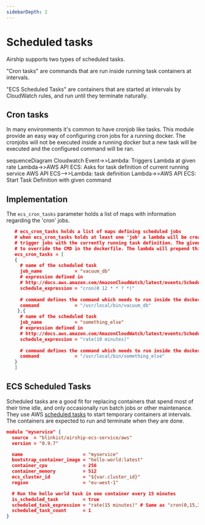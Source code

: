 ```yaml
---
sidebarDepth: 2
---
```


# Scheduled tasks

Airship supports two types of scheduled tasks. 

"Cron tasks" are commands that are run inside running task containers at intervals.

"ECS Scheduled Tasks" are containers that are started at intervals by CloudWatch rules, and run until they terminate naturally.


## Cron tasks

In many environments it's common to have cronjob like tasks. This module provide an easy way of configuring cron jobs for a running docker. The cronjobs will not be executed inside a running docker but a new task will be executed and the configured command will be ran.

<mermaid/>
<div class="mermaid">
sequenceDiagram
    Cloudwatch Event->>Lambda: Triggers Lambda at given rate
    Lambda->>AWS API ECS: Asks for task definition of current running service
    AWS API ECS-->>Lambda: task definition
    Lambda->>AWS API ECS: Start Task Definition with given command
</div>

## Implementation

The `ecs_cron_tasks` parameter holds a list of maps with information regarding the 'cron' jobs.

```json
   # ecs_cron_tasks holds a list of maps defining scheduled jobs
   # when ecs_cron_tasks holds at least one 'job' a lambda will be created which will
   # trigger jobs with the currently running task definition. The given command will be used
   # to override the CMD in the dockerfile. The lambda will prepend this command with ["/bin/sh", "-c" ]
   ecs_cron_tasks = [
   {
     # name of the scheduled task
     job_name            = "vacuum_db"
     # expression defined in
     # http://docs.aws.amazon.com/AmazonCloudWatch/latest/events/ScheduledEvents.html
     schedule_expression = "cron(0 12 * * ? *)"
   
     # command defines the command which needs to run inside the docker container
     command             = "/usr/local/bin/vacuum_db"
    },{
     # name of the scheduled task
     job_name            = "something_else"
     # expression defined in
     # http://docs.aws.amazon.com/AmazonCloudWatch/latest/events/ScheduledEvents.html
     schedule_expression = "rate(10 minutes)"
   
     # command defines the command which needs to run inside the docker container
     command             = "/usr/local/bin/something_else"
   }
   ]
```

## ECS Scheduled Tasks

Scheduled tasks are a good fit for replacing containers that spend most of their time idle, and only occasionally run batch jobs or other maintenance.
They use AWS [scheduled tasks](https://docs.aws.amazon.com/AmazonECS/latest/developerguide/scheduling_tasks.html) to start temporary containers at intervals. 
The containers are expected to run and terminate when they are done.

```json
module "myservice" {
  source  = "blinkist/airship-ecs-service/aws"
  version = "0.9.7"

  name                      = "myservice"
  bootstrap_container_image = "hello-world:latest"
  container_cpu             = 256
  container_memory          = 512
  ecs_cluster_id            = "${var.cluster_id}"
  region                    = "eu-west-1"

  # Run the hello world task in one container every 15 minutes
  is_scheduled_task         = true
  scheduled_task_expression = "rate(15 minutes)" # Same as "cron(0,15,30,45 * * * *)"
  scheduled_task_count      = 1
}
```
